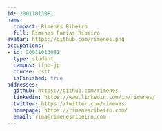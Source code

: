```yaml
---
id: 20011013081
name:
  compact: Rimenes Ribeiro
  full: Rimenes Farias Ribeiro
avatar: https://github.com/rimenes.png
occupations:
- id: 20011013081
  type: student
  campus: ifpb-jp
  course: cstt
  isFinished: true
addresses:
  github: https://github.com/rimenes
  linkedin: https://www.linkedin.com/in/rimenes/
  twitter: https://twitter.com/rimenes
  homepage: https://rimenesribeiro.com/
  email: rima@rimenesribeiro.com
---
```

